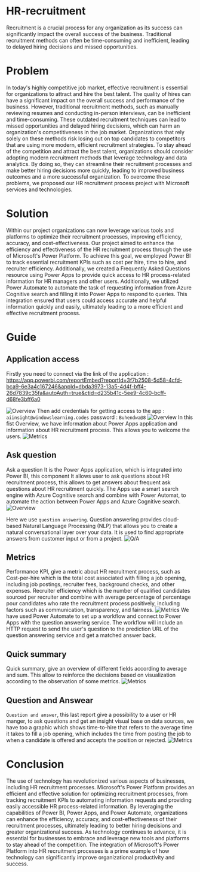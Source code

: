 # HR-recruitment
Recruitment is a crucial process for any organization as its success can significantly impact the overall success of the business. Traditional recruitment methods can often be time-consuming and inefficient, leading to delayed hiring decisions and missed opportunities.

# Problem
In today's highly competitive job market, effective recruitment is essential for organizations to attract and hire the best talent. The quality of hires can have a significant impact on the overall success and performance of the business. However, traditional recruitment methods, such as manually reviewing resumes and conducting in-person interviews, can be inefficient and time-consuming.
These outdated recruitment techniques can lead to missed opportunities and delayed hiring decisions, which can harm an organization's competitiveness in the job market. Organizations that rely solely on these methods risk losing out on top candidates to competitors that are using more modern, efficient recruitment strategies. 
To stay ahead of the competition and attract the best talent, organizations should consider adopting modern recruitment methods that leverage technology and data analytics. By doing so, they can streamline their recruitment processes and make better hiring decisions more quickly, leading to improved business outcomes and a more successful organization.
To overcome these problems, we proposed our HR recruitment process project with Microsoft services and technologies.

# Solution 
Within  our project organizations can now leverage various tools and platforms to optimize their recruitment processes, improving efficiency, accuracy, and cost-effectiveness.
Our project aimed to enhance the efficiency and effectiveness of the HR recruitment process through the use of Microsoft's Power Platform. To achieve this goal, we employed Power BI to track essential recruitment KPIs such as cost per hire, time to hire, and recruiter efficiency. Additionally, we created a Frequently Asked Questions resource using Power Apps to provide quick access to HR process-related information for HR managers and other users. Additionally, we utilized Power Automate to automate the task of requesting information from Azure Cognitive search and filling it into Power Apps to respond to queries.
This integration ensured that users could access accurate and helpful information quickly and easily, ultimately leading to a more efficient and effective recruitment process.

# Guide 
## Application access
Firstly you need to connect via the link of the application : https://app.powerbi.com/reportEmbed?reportId=3f7b2508-5d58-4cfd-bca9-6e3a4c167246&appId=dbda3973-13a5-4d4f-bff4-26d7839c35fa&autoAuth=true&ctid=d235b41c-5ee9-4c60-bcff-d68fe3bff6a0

![Overview](./1.png)
Then add credentials for getting access to the app : `aiinsight@windowslearning.codes`
password : `Buhendwa@8`
![Overview](./2.png)
In this fist Overview, we have information about Power Apps application and information about HR recruitment process. This allows you to welcome the users. 
![Metrics](./3.png)
## Ask question
Ask a question It is the Power Apps application, which is integrated into Power BI, this component It allows user to ask questions about HR recruitment process, this allows to get answers about frequent ask questions about HR recruitment quickly. The Apps use a smart search engine with Azure Cognitive search and combine with Power Automat, to automate the action between Power Apps and Azure Cognitive search.
![Overview](./ASK.png)

Here we use `question answering`.
Question answering provides cloud-based Natural Language Processing (NLP) that allows you to create a natural conversational layer over your data. It is used to find appropriate answers from customer input or from a project.
![Q/A](./8.png)
## Metrics
Performance KPI, give a metric about HR recruitment process, such as Cost-per-hire which is the total cost associated with filling a job opening, including job postings, recruiter fees, background checks, and other expenses. Recruiter efficiency which is the number of qualified candidates sourced per recruiter and combine with average percentage of percentage pour candidates who rate the recruitment process positively, including factors such as communication, transparency, and fairness.
![Metrics](./5.png)
We have used Power Automate to set up a workflow and connect to Power Apps with the question answering service. The workflow will include an HTTP request to send the user's 
question to the prediction URL of the question answering service and get a matched 
answer back.

## Quick summary 
Quick summary, give an overview of different fields according to average and sum. This allow to reinforce the decisions based on visualization according to the observation of some metrics. 
![Metrics](./6.png)

## Question and Answear 
`Question and answer`, this last report give a possibility to a user or HR manger, to ask questions and get an insight visual base on data sources, we have too a graphic which shows time-to-hire that refers to the average time it takes to fill a job opening, which includes the time from posting the job to when a candidate is offered and accepts the position or rejected.
![Metrics](./7.png)
# Conclusion 
The use of technology has revolutionized various aspects of businesses, including HR recruitment processes. Microsoft's Power Platform provides an efficient and effective solution for optimizing recruitment processes, from tracking recruitment KPIs to automating information requests and providing easily accessible HR process-related information.
By leveraging the capabilities of Power BI, Power Apps, and Power Automate, organizations can enhance the efficiency, accuracy, and cost-effectiveness of their recruitment processes, ultimately leading to better hiring decisions and greater organizational success.
As technology continues to advance, it is essential for businesses to embrace and leverage new tools and platforms to stay ahead of the competition. The integration of Microsoft's Power Platform into HR recruitment processes is a prime example of how technology can significantly improve organizational productivity and success.

